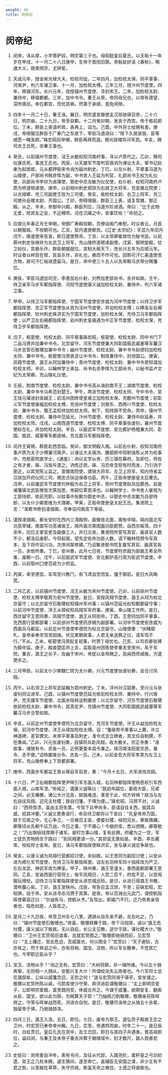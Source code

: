 ```yaml
---
weight: 48
title: 闵帝纪
---
```


# 闵帝纪

1. <span id="闵帝纪-1"></span>
闵帝，讳从厚，小字菩萨奴，明宗第三子也。母昭懿皇后夏氏，以天祐十一年岁在甲戌，十一月二十八日庚申，生帝于晋阳旧第。帝髫龀好读《春秋》，略通大义，貌类明宗，尤钟爱。

2. <span id="闵帝纪-2"></span>
天成元年，授金紫光禄大夫、检校司徒。二年四月，加检校太保、同平章事、河南尹，判六军诸卫事。十一月，加检校太傅。三年三月，授汴州节度使。四年，移镇河东。长兴元年，改授镇州节度使，寻封宋王。二年，加检校太尉、兼侍中，移镇鄴都。三年，加中书令。秦王从荣，帝同母兄也，以帝有德望，深所猜忌。帝在鄴宫，恆忧其祸，然善于承顺，竟免闲隙。

3. <span id="闵帝纪-3"></span>
四年十一月二十日，秦王诛。翼日，明宗遣宣徽使孟汉琼驰驿召帝，二十六日，明宗崩，二十九日，帝至自鄴。十二月癸卯朔，发丧于西宫，帝于柩前即位。丁未，群臣上表请听政，表再上，诏允。己酉，中外将士给赐有差。庚戌，帝缞服见群臣于广寿门之东庑下，宰臣冯道进曰：“陛下久居哀毁，臣等咸愿一睹圣颜。”硃宏昭前举帽，群臣再拜而退。御光政楼存问军民。辛亥，赐司衣王氏死，坐秦王事也。

4. <span id="闵帝纪-4"></span>
癸丑，以前镇州节度使、泾王从敏权知河南府事，寻以卢质代之。乙卯，赐司仪康氏死，事连王氏也。丙辰，以天雄军节度判官唐汭为谏议大夫，掌书记赵彖为起居郎，元从都押衙宋令询为磁州刺史。丁巳，以左仆射、平章事冯道为山陵使，户部尚书韩彦恽为副，中书舍人王延为判官，礼部尚书王权为礼仪使，兵部尚书李铃为卤簿使，御史中丞龙敏为仪仗使，右仆射、权知河南府卢质为桥道顿递使。庚申，以前相州刺史郝琼为右骁卫大将军，充宣徽北院使；以光禄卿、充三司副使王玫为三司使。癸亥，故检校太尉、右卫上将军、充三司使孙岳赠太尉、齐国公。丁卯，帝释缞服，群臣三上表，请复常膳，御正殿，从之。辛未，帝御中兴殿，群臣列位，冯道升阶进酒。帝曰：“比于此物无爱，除宾友之会，不近樽斝。况在沉痛之中，安事饮啖！”命彻之。

5. <span id="闵帝纪-5"></span>
应顺元年春正月壬申朔，帝御广寿殿视朝，百僚诣阁门奉慰。时议者云，月首以朝服临，不视朝可也。乙亥，契丹遣使朝贡。《辽史·太宗纪》：天显九年闰月戊午，唐遣使来告哀，即日遣使祭吊。丁丑，以太常卿崔居俭为秘书监，以前蔡州刺史张继祚为左武卫上将军，充山陵桥道顿递副使。戊寅，御明堂殿，仗卫如仪，宫悬乐作，群臣朝服就位，宣制大赦天下，改长兴五年为应顺元年。时议者以梓宫在殡，宫县乐作，非礼也，悬而不作可也。回鹘可汗仁美遣使贡方物，故可汗仁裕进遗留马。是日，命中使三十五人以先帝鞍马衣带分赐籓位。

6. <span id="闵帝纪-6"></span>
庚辰，宰臣冯道加司空，李愚加右仆射，刘煦加吏部尚书，余并如故。壬午，侍卫亲军马步军都指挥使、河阳节度使康义诚加检校太尉、兼侍中，判六军诸卫事。

7. <span id="闵帝纪-7"></span>
甲申，以侍卫马军都指挥使、宁国军节度使安彦威为河中节度使；以侍卫步军都指挥使、忠正军节度使张从宾为泾州节度使，并加检校太傅；以捧圣左右厢都指挥使、钦州刺史硃洪实为宁国军节度使，加检校太保，充侍卫马军都指挥使；以严卫左右厢都指挥使、岩州刺史皇甫遇为中正军节度使、检校太保，充侍卫步军都指挥使。

8. <span id="闵帝纪-8"></span>
戊子，枢密使、检校太尉、同平章事硃宏昭，枢密使、检校太尉、同中书门下二品冯赟并加兼中书令。北京留守、河东节度使兼大同彰国振武威塞等军蕃汉马步总管石敬瑭加兼中书令；幽州节度使、检校太尉、兼中书令赵德钧加检校太师、兼中书令。枢密使冯赟表坚让中书令，制改兼侍中，封邠国公。庚寅，凤翔节度使、潞王从珂加兼侍中；青州节度使、检校太尉、兼中书令房知温加检校太师。辛卯，以翰林学士承旨、尚书右丞李怿为工部尚书，以秘书监卢文纪为太常卿，充山陵礼仪使。

9. <span id="闵帝纪-9"></span>
壬辰，荆南节度使、检校太尉、兼中书令高从诲封南平王；湖南节度使、检校太尉、兼中书令马希范封楚王。甲午，两浙节度使、检校太师、守中书令、吴王钱元瓘进封吴越王；前洺州团练使皇甫立加检校太保，充鄜州节度使；前彰义军节度使康福加检校太傅，充邠州节度使；剑南东、西两川节度使、检校太尉、兼中书令、蜀王孟知祥加检校太师。制下，知祥辞不受命。丙申，镇州节度使、检校太尉、兼侍中范延光，汴州节度使、检校太尉、兼侍中赵延寿，并加检校太师。戊戌，山南西道节度使、检校太傅、同平章事张虔钊，襄州节度使赵在礼，并加检校太尉。辛丑，以振武军节度使、安北都护杨檀兼大同、彰国、振武、威塞等军都虞候，充北面马军都指挥使。

10. <span id="闵帝纪-10"></span>
闰月壬寅朔，群臣赴西宫临。癸卯，御文明殿入阁。以前右仆射、权知河南府事卢质为太子少傅兼河南尹。以谏议大夫唐汭、膳部郎中知制诰陈乂并为给事中，充枢密院直学士。《通鉴》：汭以文学从帝，历三镇在幕府。及即位，将佐之有才者，硃、冯皆斥逐之。汭性迂疏，硃、冯恐帝含怒有时而发，乃引汭于密近，以其党陈乂监之。宣徽南院使、骠骑大将军、左卫上将军、知内侍省孟汉琼加开府仪同三司，赐忠贞扶运保泰功臣。丙午，正衙命使册皇太后曹氏。戊申，以前雄武军节度使刘仲殷为右卫上将军，邢州节度使赵凤加爵邑。自是诸籓镇文武臣僚皆次第加恩，帝嗣位覃恩泽也。以翰林学士、中书舍人崔棁为工部侍郎，依前充职。以给事中张鹏为御史中丞，以御史中丞龙敏为兵部侍郎，以太仆少卿窦维为大理卿。甲寅，正衙命使册皇太妃王氏。集贤院上言：“准敕书修创凌烟阁，寻奉诏问阁高下等级。

11. <span id="闵帝纪-11"></span>
谨按凌烟阁，都长安时在西内三清殿侧，画像皆北面，阁有中隔，隔内面北写功高宰辅，南面写功高诸侯王，隔外面次第图画功臣题赞。自西京板荡，四十余年，旧日主掌官吏及画像工人，并已沦丧，集贤院所管写真官、画真官人数不少，都洛后废职。今将起阁，望先定佐命功臣人数，请下翰林院预令写真本，及下将作监兴功，次序间架修建。”乃诏集贤御书院复置写真官、画真官各一员，余依所奏。丁巳，安州奏，此月七日夜，节度使符彦超为部曲王希全所害，废朝一日。戊午，以前振武军节度使、安北都护高行周为彰武节度使。辛酉，以前郓州囗使范政为少府监。

12. <span id="闵帝纪-12"></span>
丙寅，幸至德宫。车驾至兴教门，有飞鸢自空而坠，僵于御前。是日大风晦冥。

13. <span id="闵帝纪-13"></span>
二月乙亥，以前镇州节度使、泾王从敏为宋州节度使。己卯，以前徐州节度使、检校太傅李敬周为安州节度使。是日，宣授凤翔节度使、潞王从珂为权北京留守；以北京留守石敬瑭权知镇州军州事；以镇州范延光权知鄴都留守事；以前河中节度使、洋王从璋权知凤翔军军府事。庚寅，幸山陵工作所。是日，西京留守王思同奏，凤翔节度使、潞王从珂拒命。丁酉，王思同加同平章事，充西面行营都部署；以前邠州节度使药彦稠为副部署。以河中节度使安彦威为西面兵马都监，以前定州节度使李德珫为权北京留守。山陵使奏：“伏睹御札，皇帝亲奉灵驾至园陵。伏见累朝故事，人君无亲送葬之仪，请车驾不行。”不从。乙未，枢密使冯赟起复视事，时赟丁母忧也。己亥，以司农卿张镈为殿中监。庚子，殿直楚匡祚上言，监取亳州团练使李重吉至宋州，系于军院。重吉，潞王之长子，及幽于宋州，帝犹以金帛赐之，及闻西师咸叛，方遣使杀之。

14. <span id="闵帝纪-14"></span>
三月甲辰，以前太仆少卿魏仁锷为太仆卿。兴元节度使张虔钊奏，会合讨凤翔。

15. <span id="闵帝纪-15"></span>
丙午，以右领卫上将军武延翰为郢州刺史。丁未，洋州孙汉韶奏，至兴元与张虔钊同议进军。己酉，以镇州节度使范延光依前检校太师、兼侍中，行兴唐尹，充天雄军节度使、北面水陆转运制置使；以北京留守、河东节度使石敬瑭依前检校太尉、兼中书令，其真定尹、充镇州节度使、大同彰国振武威塞等军蕃汉马步总管如故。

16. <span id="闵帝纪-16"></span>
辛亥，以前定州节度使李德珫为北京留守，充河东节度使。许王从益加检校太保，前河中节度使、洋王从璋加检校太傅。诏：“籓侯带平章事以上薨，许立神道碑，差官撰文。未带平章事及刺史，准令式合立碑者，其文任自制撰，不在奏闻。”乙卯，兴元张虔钊奏，自镇将兵赴凤翔，收大散关。宗正寺奏：“准故事，诸陵有令、丞各一员，近例更委本县令兼之。缘河南洛阳是京邑，兼令、丞不便。”诏特置陵台令、丞各一员。己未，以前金吾大将军李肃为左卫上将军，充山陵修奉上下宫都部署。

17. <span id="闵帝纪-17"></span>
庚申，西面步军都监王景从等自军前至，奏：“今月十五日，大军进攻凤翔。

18. <span id="闵帝纪-18"></span>
十六日，严卫右厢都指挥使尹晖引军东面入城，右羽林都指挥使杨思权引军西面入城，山南军溃。”帝闻之，谓康义诚等曰：“朕幼年嗣位，委政大臣，兄弟之间，必无榛梗。诸公大计见告，朕独难违，事至于此，何方转祸？朕当与左右自往凤翔，迎兄主社稷；朕自归籓，于理为便。。”硃宏昭、冯赟不对，义诚曰：“西师惊溃，盖由主将失策。今驾下兵甲尚多，臣请自往关西，振其兵威，扼其冲要。”义诚又累奏请行，帝召侍卫都将以下宣曰：“先皇帝弃万国，朕于兄弟之中，无心争立，一旦被召主丧，便委社稷，岐阳兄长，果致猜嫌。卿等顷从先朝千征万战，今日之事，宁不痛心！今据府库，悉以颁赐，卿等勉之！”乃出银绢钱厚赐于诸军。是时方事山陵，复有此赐，府藏为之一空，军士犹负赏物扬言于路曰：“到凤翔更请一分。”其骄诞无畏如是。辛酉，幸左藏库，视给将士金帛。是日，诛马军都指挥使硃洪实，坐与康义诚忿争故也。

19. <span id="闵帝纪-19"></span>
癸亥，以康义诚为凤翔行营都招讨使，余如故。以王思同为副招讨使；以安从进为顺化军节度使，充侍卫马军都指挥使。诏左右羽林军四十指挥改为严卫，左右龙武、神武军改为捧圣。甲子，陕州奏，潞王至潼关，害西面都部署王思同。乙亥，宣谕西面行营将士，俟平凤翔日，人赏二百千，府库不足，以宫闱服玩增给。诏侍卫马军都指挥使安从进京城巡检。是日，从进已得潞王书檄，潜布腹心矣。丁卯，潞王至陕州。戊辰，帝急召孟汉琼，不至；召硃宏昭，宏昭惧，投于井。安从进寻杀冯赟于其第。是夜，帝以百骑出元武门，谓控鹤指挥使慕容迁曰：“尔诚有马，控鹤从予。”及驾出，即阖门不行。迁乃帝素亲信者也，临危如是，人皆恶之。

20. <span id="闵帝纪-20"></span>
是月二十九日夜，帝至卫州东七八里，遇骑从自东来不避，左右叱之，乃曰：“镇州节度使石敬瑭也。”帝喜，敬瑭拜舞于路，帝下马恸哭，谕以“潞王危社稷，康义诚以下叛我，无以自庇，长公主见教，逆尔于路，谋社稷大计。”敬瑭曰：“卫州王宏贽宿旧谙事，且就宏贽图之。”敬瑭即驰骑而前，见宏贽曰：“主上播迁，至此危迫，吾戚属也，何以图全？”宏贽曰：“天子避狄，古亦有之，然于奔迫之中，亦有将相、国宝、法物，所以军长瞻奉，不觉其亡也。今宰职近臣从乎？

21. <span id="闵帝纪-21"></span>
宝玉、法物从乎？”询之无有。宏贽曰：“大树将颠，非一绳所维。今以五十骑奔窜，无将相一人拥从，安能兴复大计！所谓蛟龙失云雨者也。今六军将士总在潞邸矣，公纵以戚籓念旧，无奈之何！”遂与宏贽同谒于驿亭，宣坐谋之。敬瑭以宏贽所陈以闻，弓箭库使沙守荣、奔洪进前谓敬瑭曰：“主上即明宗爱子，公即明宗爱婿，富贵既同受，休戚合共之。今谋于戚籓，欲期安复，翻索从臣、国宝，欲以此为辞，为贼算天子耶！”乃抽佩刀刺敬瑭，敬瑭亲将陈晖捍之，守荣与晖单战而死，洪进亦自刎。是日，敬瑭尽诛帝之从骑五十余辈，独留帝于驿，乃驰骑趋洛。

22. <span id="闵帝纪-22"></span>
四月三日，潞王入洛。五日，即位。七日，废帝为鄂王。遣弘贽子殿直王峦之卫州，时宏贽已奉帝幸州廨。九日，峦至，帝遇鸩而崩，时年二十一。是日辰时，白虹贯日。皇后孔氏在宫中，及王峦回，即日与其四子并遇害。晋高祖即位，谥曰闵，与秦王及末帝子重吉并葬于徽陵域中，封才数尺，路人观者悲之。

23. <span id="闵帝纪-23"></span>
史臣曰：闵帝爰自冲年，素有令问，及征从代邸，入践尧阶，属轩皇之弓剑初遗，吴王之几杖未赐，遽生猜间，遂至奔亡。盖辅臣无安国之谋，非少主有不君之咎。以至越在草莽，失守宗祧，斯盖天命之难忱，土德之将谢故也。
